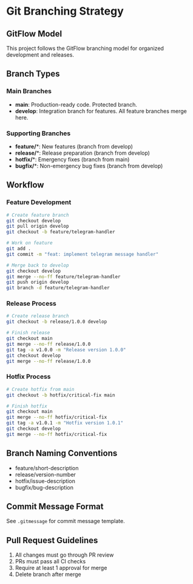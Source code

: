 # Git Branching Strategy

## GitFlow Model

This project follows the GitFlow branching model for organized development and releases.

## Branch Types

### Main Branches
- **main**: Production-ready code. Protected branch.
- **develop**: Integration branch for features. All feature branches merge here.

### Supporting Branches
- **feature/***: New features (branch from develop)
- **release/***: Release preparation (branch from develop)
- **hotfix/***: Emergency fixes (branch from main)
- **bugfix/***: Non-emergency bug fixes (branch from develop)

## Workflow

### Feature Development
```bash
# Create feature branch
git checkout develop
git pull origin develop
git checkout -b feature/telegram-handler

# Work on feature
git add .
git commit -m "feat: implement telegram message handler"

# Merge back to develop
git checkout develop
git merge --no-ff feature/telegram-handler
git push origin develop
git branch -d feature/telegram-handler
```

### Release Process
```bash
# Create release branch
git checkout -b release/1.0.0 develop

# Finish release
git checkout main
git merge --no-ff release/1.0.0
git tag -a v1.0.0 -m "Release version 1.0.0"
git checkout develop
git merge --no-ff release/1.0.0
```

### Hotfix Process
```bash
# Create hotfix from main
git checkout -b hotfix/critical-fix main

# Finish hotfix
git checkout main
git merge --no-ff hotfix/critical-fix
git tag -a v1.0.1 -m "Hotfix version 1.0.1"
git checkout develop
git merge --no-ff hotfix/critical-fix
```

## Branch Naming Conventions
- feature/short-description
- release/version-number
- hotfix/issue-description
- bugfix/bug-description

## Commit Message Format
See `.gitmessage` for commit message template.

## Pull Request Guidelines
1. All changes must go through PR review
2. PRs must pass all CI checks
3. Require at least 1 approval for merge
4. Delete branch after merge
